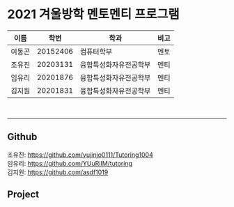 <h1> 2021 겨울방학 멘토멘티 프로그램  </h1>

|이름|학번|학과|비고|
|-|-|-|-|
|이동곤|20152406|컴퓨터학부|멘토|
|조유진|20203131|융합특성화자유전공학부|멘티|
|임유리|20201876|융합특성화자유전공학부|멘티|
|김지원|20201831|융합특성화자유전공학부|멘티|  

</br>

* * *
<h2> Github  </h2>

조유진: https://github.com/yujinjo0111/Tutoring1004  
임유리: https://github.com/YUuRiIM/tutoring  
김지원: https://github.com/asdf1019  


<h2> Project </h2>